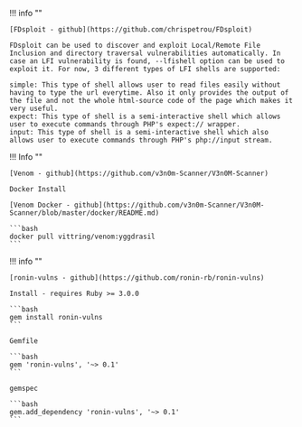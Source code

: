 !!! info ""

    [FDsploit - github](https://github.com/chrispetrou/FDsploit)

    FDsploit can be used to discover and exploit Local/Remote File Inclusion and directory traversal vulnerabilities automatically. In case an LFI vulnerability is found, --lfishell option can be used to exploit it. For now, 3 different types of LFI shells are supported:

    simple: This type of shell allows user to read files easily without having to type the url everytime. Also it only provides the output of the file and not the whole html-source code of the page which makes it very useful.
    expect: This type of shell is a semi-interactive shell which allows user to execute commands through PHP's expect:// wrapper.
    input: This type of shell is a semi-interactive shell which also allows user to execute commands through PHP's php://input stream.

!!! Info ""

    [Venom - github](https://github.com/v3n0m-Scanner/V3n0M-Scanner)

    Docker Install
    
    [Venom Docker - github](https://github.com/v3n0m-Scanner/V3n0M-Scanner/blob/master/docker/README.md)

    ```bash
    docker pull vittring/venom:yggdrasil
    ```

!!! info ""

    [ronin-vulns - github](https://github.com/ronin-rb/ronin-vulns)

    Install - requires Ruby >= 3.0.0

    ```bash
    gem install ronin-vulns
    ```

    Gemfile

    ```bash
    gem 'ronin-vulns', '~> 0.1'
    ```

    gemspec

    ```bash
    gem.add_dependency 'ronin-vulns', '~> 0.1'
    ```
